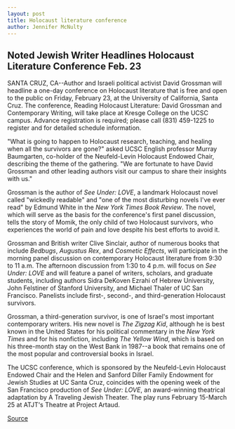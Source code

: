 ```yaml
---
layout: post
title: Holocaust literature conference
author: Jennifer McNulty
---
```


## Noted Jewish Writer Headlines Holocaust Literature Conference Feb. 23

SANTA CRUZ, CA--Author and Israeli political activist David Grossman will headline a one-day conference on Holocaust literature that is free and open to the public on Friday, February 23, at the University of California, Santa Cruz. The conference, Reading Holocaust Literature: David Grossman and Contemporary Writing, will take place at Kresge College on the UCSC campus. Advance registration is required; please call (831) 459-1225 to register and for detailed schedule information.

"What is going to happen to Holocaust research, teaching, and healing when all the survivors are gone?" asked UCSC English professor Murray Baumgarten, co-holder of the Neufeld-Levin Holocaust Endowed Chair, describing the theme of the gathering. "We are fortunate to have David Grossman and other leading authors visit our campus to share their insights with us."

Grossman is the author of _See Under: LOVE_, a landmark Holocaust novel called "wickedly readable" and "one of the most disturbing novels I've ever read" by Edmund White in the _New York Times Book Review_. The novel, which will serve as the basis for the conference's first panel discussion, tells the story of Momik, the only child of two Holocaust survivors, who experiences the world of pain and love despite his best efforts to avoid it.

Grossman and British writer Clive Sinclair, author of numerous books that include _Bedbugs_, _Augustus Rex_, and _Cosmetic Effects_, will participate in the morning panel discussion on contemporary Holocaust literature from 9:30 to 11 a.m. The afternoon discussion from 1:30 to 4 p.m. will focus on _See Under: LOVE_ and will feature a panel of writers, scholars, and graduate students, including authors Sidra DeKoven Ezrahi of Hebrew University, John Felstiner of Stanford University, and Michael Thaler of UC San Francisco. Panelists include first-, second-, and third-generation Holocaust survivors.

Grossman, a third-generation survivor, is one of Israel's most important contemporary writers. His new novel is _The Zigzag Kid_, although he is best known in the United States for his political commentary in the _New York Times_ and for his nonfiction, including _The Yellow Wind_, which is based on his three-month stay on the West Bank in 1987--a book that remains one of the most popular and controversial books in Israel.

The UCSC conference, which is sponsored by the Neufeld-Levin Holocaust Endowed Chair and the Helen and Sanford Diller Family Endowment for Jewish Studies at UC Santa Cruz, coincides with the opening week of the San Francisco production of _See Under: LOVE_, an award-winning theatrical adaptation by A Traveling Jewish Theater. The play runs February 15-March 25 at ATJT's Theatre at Project Artaud.

[Source](http://www1.ucsc.edu/news_events/press_releases/01-02/holocaust.html "Permalink to UCSC Press Release: Holocaust literature conference")